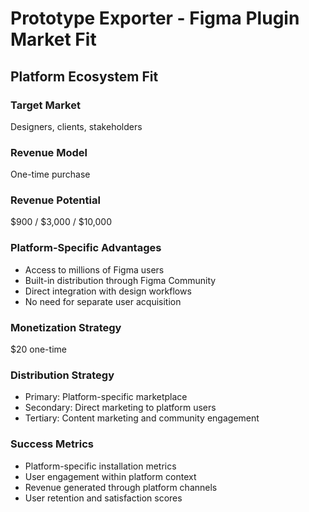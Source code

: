 # Prototype Exporter - Figma Plugin Market Fit

## Platform Ecosystem Fit

### Target Market
Designers, clients, stakeholders

### Revenue Model
One-time purchase

### Revenue Potential
$900 / $3,000 / $10,000

### Platform-Specific Advantages
- Access to millions of Figma users
- Built-in distribution through Figma Community
- Direct integration with design workflows
- No need for separate user acquisition

### Monetization Strategy
$20 one-time

### Distribution Strategy
- Primary: Platform-specific marketplace
- Secondary: Direct marketing to platform users
- Tertiary: Content marketing and community engagement

### Success Metrics
- Platform-specific installation metrics
- User engagement within platform context
- Revenue generated through platform channels
- User retention and satisfaction scores
